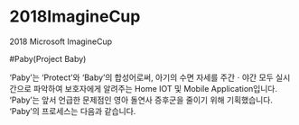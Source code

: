 # 2018ImagineCup
2018 Microsoft ImagineCup

#Paby(Project Baby)

‘Paby’는 ‘Protect’와 ‘Baby’의 합성어로써, 아기의 수면 자세를 주간ㆍ야간 모두 실시간으로 파악하여 보호자에게 알려주는 Home IOT 및 Mobile Application입니다. ‘Paby’는 앞서 언급한 문제점인 영아 돌연사 증후군을 줄이기 위해 기획했습니다. ‘Paby’의 프로세스는 다음과 같습니다.
